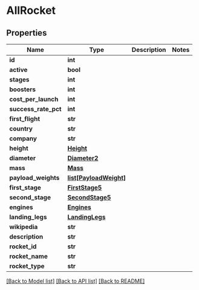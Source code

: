 # AllRocket

## Properties
Name | Type | Description | Notes
------------ | ------------- | ------------- | -------------
**id** | **int** |  | 
**active** | **bool** |  | 
**stages** | **int** |  | 
**boosters** | **int** |  | 
**cost_per_launch** | **int** |  | 
**success_rate_pct** | **int** |  | 
**first_flight** | **str** |  | 
**country** | **str** |  | 
**company** | **str** |  | 
**height** | [**Height**](Height.md) |  | 
**diameter** | [**Diameter2**](Diameter2.md) |  | 
**mass** | [**Mass**](Mass.md) |  | 
**payload_weights** | [**list[PayloadWeight]**](PayloadWeight.md) |  | 
**first_stage** | [**FirstStage5**](FirstStage5.md) |  | 
**second_stage** | [**SecondStage5**](SecondStage5.md) |  | 
**engines** | [**Engines**](Engines.md) |  | 
**landing_legs** | [**LandingLegs**](LandingLegs.md) |  | 
**wikipedia** | **str** |  | 
**description** | **str** |  | 
**rocket_id** | **str** |  | 
**rocket_name** | **str** |  | 
**rocket_type** | **str** |  | 

[[Back to Model list]](../README.md#documentation-for-models) [[Back to API list]](../README.md#documentation-for-api-endpoints) [[Back to README]](../README.md)



